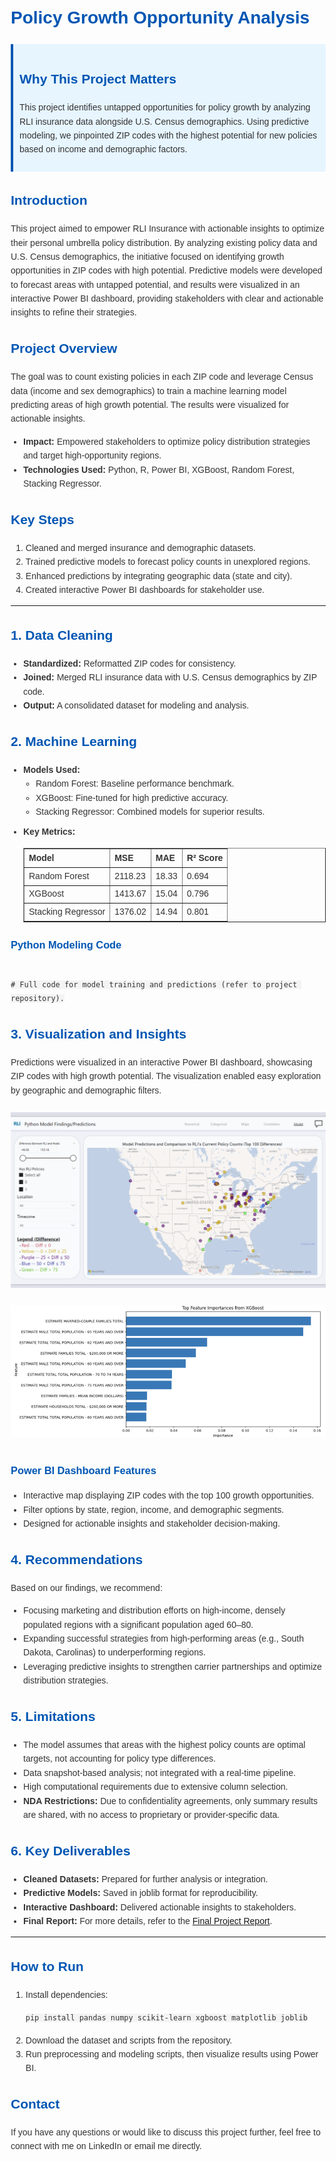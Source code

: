 <!DOCTYPE html>
<html>
<head>
    <title>Policy Growth Opportunity Analysis</title>
    <style>
        body {
            font-family: Arial, sans-serif;
            line-height: 1.6;
            margin: 20px;
            color: #333;
        }
        h1, h2, h3 {
            color: #0056b3;
        }
        ul {
            margin: 10px 0;
            padding-left: 20px;
        }
        code {
            background: #f4f4f4;
            padding: 2px 5px;
            border-radius: 3px;
        }
        .impact {
            background: #e7f5ff;
            padding: 10px;
            border-left: 4px solid #0056b3;
            margin: 10px 0;
        }
        img {
            max-width: 100%;
            height: auto;
            margin: 10px 0;
        }
    </style>
</head>
<body>

<h1>Policy Growth Opportunity Analysis</h1>

<div class="impact">
    <h2>Why This Project Matters</h2>
    <p>This project identifies untapped opportunities for policy growth by analyzing RLI insurance data alongside U.S. Census demographics. Using predictive modeling, we pinpointed ZIP codes with the highest potential for new policies based on income and demographic factors.</p>
</div>

<h2>Introduction</h2>
<p>This project aimed to empower RLI Insurance with actionable insights to optimize their personal umbrella policy distribution. By analyzing existing policy data and U.S. Census demographics, the initiative focused on identifying growth opportunities in ZIP codes with high potential. Predictive models were developed to forecast areas with untapped potential, and results were visualized in an interactive Power BI dashboard, providing stakeholders with clear and actionable insights to refine their strategies.</p>

<h2>Project Overview</h2>
<p>The goal was to count existing policies in each ZIP code and leverage Census data (income and sex demographics) to train a machine learning model predicting areas of high growth potential. The results were visualized for actionable insights.</p>
<ul>
    <li><strong>Impact:</strong> Empowered stakeholders to optimize policy distribution strategies and target high-opportunity regions.</li>
    <li><strong>Technologies Used:</strong> Python, R, Power BI, XGBoost, Random Forest, Stacking Regressor.</li>
</ul>

<h2>Key Steps</h2>
<ol>
    <li>Cleaned and merged insurance and demographic datasets.</li>
    <li>Trained predictive models to forecast policy counts in unexplored regions.</li>
    <li>Enhanced predictions by integrating geographic data (state and city).</li>
    <li>Created interactive Power BI dashboards for stakeholder use.</li>
</ol>

<hr>

<h2>1. Data Cleaning</h2>
<ul>
    <li><strong>Standardized:</strong> Reformatted ZIP codes for consistency.</li>
    <li><strong>Joined:</strong> Merged RLI insurance data with U.S. Census demographics by ZIP code.</li>
    <li><strong>Output:</strong> A consolidated dataset for modeling and analysis.</li>
</ul>

<h2>2. Machine Learning</h2>
<ul>
    <li><strong>Models Used:</strong>
        <ul>
            <li>Random Forest: Baseline performance benchmark.</li>
            <li>XGBoost: Fine-tuned for high predictive accuracy.</li>
            <li>Stacking Regressor: Combined models for superior results.</li>
        </ul>
    </li>
    <li><strong>Key Metrics:</strong>
        <table border="1" style="border-collapse: collapse; width: 100%;">
            <thead>
                <tr>
                    <th>Model</th>
                    <th>MSE</th>
                    <th>MAE</th>
                    <th>R² Score</th>
                </tr>
            </thead>
            <tbody>
                <tr>
                    <td>Random Forest</td>
                    <td>2118.23</td>
                    <td>18.33</td>
                    <td>0.694</td>
                </tr>
                <tr>
                    <td>XGBoost</td>
                    <td>1413.67</td>
                    <td>15.04</td>
                    <td>0.796</td>
                </tr>
                <tr>
                    <td>Stacking Regressor</td>
                    <td>1376.02</td>
                    <td>14.94</td>
                    <td>0.801</td>
                </tr>
            </tbody>
        </table>
    </li>
</ul>

<h3>Python Modeling Code</h3>
<pre><code>
# Full code for model training and predictions (refer to project repository).
</code></pre>

<h2>3. Visualization and Insights</h2>
<p>Predictions were visualized in an interactive Power BI dashboard, showcasing ZIP codes with high growth potential. The visualization enabled easy exploration by geographic and demographic filters.</p>
<img src="https://github.com/TommyHeideman/RLI_project/raw/main/PowerBI_map.png" 
     alt="Power BI map showing model predictions and comparison to RLI policy counts">
<img src="https://github.com/TommyHeideman/RLI_project/raw/main/Model_Demographics.png" 
     alt="Demographics model insights visualization">

<h3>Power BI Dashboard Features</h3>
<ul>
    <li>Interactive map displaying ZIP codes with the top 100 growth opportunities.</li>
    <li>Filter options by state, region, income, and demographic segments.</li>
    <li>Designed for actionable insights and stakeholder decision-making.</li>
</ul>

<h2>4. Recommendations</h2>
<p>Based on our findings, we recommend:</p>
<ul>
    <li>Focusing marketing and distribution efforts on high-income, densely populated regions with a significant population aged 60–80.</li>
    <li>Expanding successful strategies from high-performing areas (e.g., South Dakota, Carolinas) to underperforming regions.</li>
    <li>Leveraging predictive insights to strengthen carrier partnerships and optimize distribution strategies.</li>
</ul>

<h2>5. Limitations</h2>
<ul>
    <li>The model assumes that areas with the highest policy counts are optimal targets, not accounting for policy type differences.</li>
    <li>Data snapshot-based analysis; not integrated with a real-time pipeline.</li>
    <li>High computational requirements due to extensive column selection.</li>
    <li><strong>NDA Restrictions:</strong> Due to confidentiality agreements, only summary results are shared, with no access to proprietary or provider-specific data.</li>
</ul>

<h2>6. Key Deliverables</h2>
<ul>
    <li><strong>Cleaned Datasets:</strong> Prepared for further analysis or integration.</li>
    <li><strong>Predictive Models:</strong> Saved in joblib format for reproducibility.</li>
    <li><strong>Interactive Dashboard:</strong> Delivered actionable insights to stakeholders.</li>
    <li><strong>Final Report:</strong> For more details, refer to the <a href="final_report_document_link">Final Project Report</a>.</li>
</ul>

<hr>

<h2>How to Run</h2>
<ol>
    <li>Install dependencies:
        <pre><code>pip install pandas numpy scikit-learn xgboost matplotlib joblib</code></pre>
    </li>
    <li>Download the dataset and scripts from the repository.</li>
    <li>Run preprocessing and modeling scripts, then visualize results using Power BI.</li>
</ol>

<h2>Contact</h2>
<p>If you have any questions or would like to discuss this project further, feel free to connect with me on LinkedIn or email me directly.</p>

</body>
</html>
